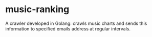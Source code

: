 # music-ranking
A crawler developed in Golang: crawls music charts and sends this information to specified emails address at regular intervals.
